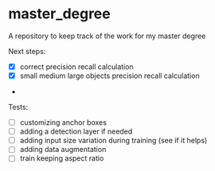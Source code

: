 # master_degree
A repository to keep track of the work for my master degree

Next steps:
- [X] correct precision recall calculation 
- [X] small medium large objects precision recall calculation 
- 
Tests:
- [ ] customizing anchor boxes 
- [ ] adding a detection layer if needed 
- [ ] adding input size variation during training (see if it helps) 
- [ ] adding data augmentation
- [ ] train keeping aspect ratio 
